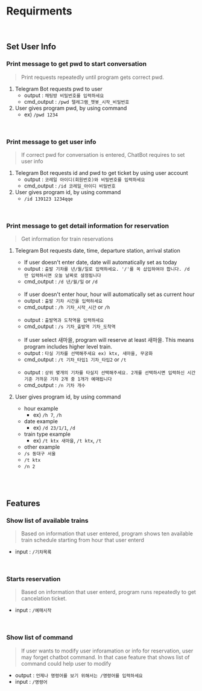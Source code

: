 # Requirments

<br>

## Set User Info

### Print message to get pwd to start conversation
> Print requests repeatedly until program gets correct pwd. 
1. Telegram Bot requests pwd to user
    * output : `채팅방 비밀번호를 입력하세요`
    * cmd_output : `/pwd 텔레그램_챗봇_시작_비밀번호` 
2. User gives program pwd, by using command
    * ex) `/pwd 1234` 

<br>

### Print message to get user info
> If correct pwd for conversation is entered, ChatBot requires to set user info 
1. Telegram Bot requests id and pwd to get ticket by using user account
    * output : `코레일 아이디(회원번호)와 비밀번호를 입력하세요`
    * cmd_output : `/id 코레일_아이디 비밀번호`
2. User gives program id, by using command
    * `/id 139123 1234qqe` 

<br>

### Print message to get detail information for reservation
> Get information for train reservations
1. Telegram Bot requests date, time, departure station, arrival station
    * If user doesn't enter date, date will automatically set as today
    * output : `출발 기차를 년/월/일로 입력하세요. '/'를 꼭 삽입하여야 합니다. /d 만 입력하시면 오늘 날짜로 설정됩니다`
    * cmd_output : `/d 년/월/일` or `/d`
    
    <br>
    
    * If user doesn't enter hour, hour will automatically set as current hour
    * output : `출발 기차 시간을 입력하세요`
    * cmd_output : `/h 기차_시작_시간` or `/h`
    
    <br>
    
    * output : `출발역과 도착역을 입력하세요` 
    * cmd_output : `/s 기차_출발역 기차_도착역`
    
    <br>
    
    * If user select 새마을, program will reserve at least 새마을. This means program includes higher level train.  
    * output : `타실 기차를 선택해주세요 ex) ktx, 새마을, 무궁화`
    * cmd_output : `/t 기차_타입1 기차_타입2` or `/t`
    
    <br>
    
    * output : `상위 몇개의 기차를 타실지 선택해주세요. 2개를 선택하시면 입력하신 시간 기준 가까운 기차 2개 중 1개가 예매됩니다`
    * cmd_output : `/n 기차 개수`
2. User gives program id, by using command
    * hour example
      * ex) `/h 7`, `/h`
    * date example
      * ex) `/d 23/1/1`, `/d`
    * train type example
      * ex) `/t ktx 새마을`, `/t ktx`, `/t`
    * other example
    * `/s 동대구 서울`
    * `/t ktx`
    * `/n 2`

<br><br>

## Features

### Show list of available trains
> Based on information that user entered, program shows ten available train schedule starting from hour that user enterd 
* input : `/기차목록` 
<br>

### Starts reservation
> Based on information that user enterd, program runs repeatedly to get cancelation ticket. 
* input : `/예매시작` 

<br>

### Show list of command
> If user wants to modify user inforamation or info for reservation, user may forget chatbot command. In that case feature that shows list of command could help user to modify
* output : `언제나 명령어를 보기 위해서는 /명령어를 입력하세요`
* input : `/명령어` 
